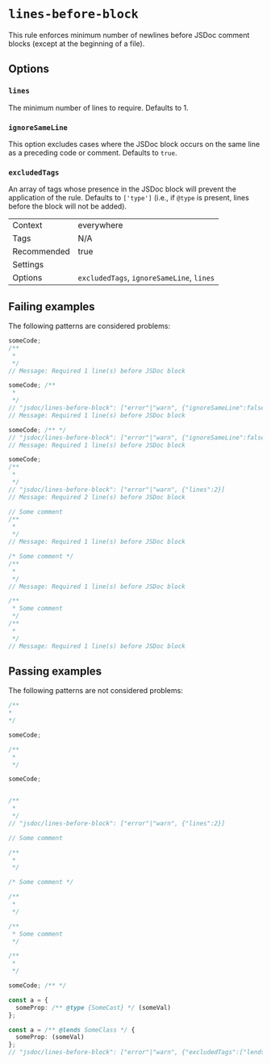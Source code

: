 <a name="user-content-lines-before-block"></a>
<a name="lines-before-block"></a>
# <code>lines-before-block</code>

This rule enforces minimum number of newlines before JSDoc comment blocks
(except at the beginning of a file).

<a name="user-content-lines-before-block-options"></a>
<a name="lines-before-block-options"></a>
## Options

<a name="user-content-lines-before-block-options-lines"></a>
<a name="lines-before-block-options-lines"></a>
### <code>lines</code>

The minimum number of lines to require. Defaults to 1.

<a name="user-content-lines-before-block-options-ignoresameline"></a>
<a name="lines-before-block-options-ignoresameline"></a>
### <code>ignoreSameLine</code>

This option excludes cases where the JSDoc block occurs on the same line as a
preceding code or comment. Defaults to `true`.

<a name="user-content-lines-before-block-options-excludedtags"></a>
<a name="lines-before-block-options-excludedtags"></a>
### <code>excludedTags</code>

An array of tags whose presence in the JSDoc block will prevent the
application of the rule. Defaults to `['type']` (i.e., if `@type` is present,
lines before the block will not be added).

|||
|---|---|
|Context|everywhere|
|Tags|N/A|
|Recommended|true|
|Settings||
|Options|`excludedTags`, `ignoreSameLine`, `lines`|

<a name="user-content-lines-before-block-failing-examples"></a>
<a name="lines-before-block-failing-examples"></a>
## Failing examples

The following patterns are considered problems:

````ts
someCode;
/**
 *
 */
// Message: Required 1 line(s) before JSDoc block

someCode; /**
 *
 */
// "jsdoc/lines-before-block": ["error"|"warn", {"ignoreSameLine":false}]
// Message: Required 1 line(s) before JSDoc block

someCode; /** */
// "jsdoc/lines-before-block": ["error"|"warn", {"ignoreSameLine":false}]
// Message: Required 1 line(s) before JSDoc block

someCode;
/**
 *
 */
// "jsdoc/lines-before-block": ["error"|"warn", {"lines":2}]
// Message: Required 2 line(s) before JSDoc block

// Some comment
/**
 *
 */
// Message: Required 1 line(s) before JSDoc block

/* Some comment */
/**
 *
 */
// Message: Required 1 line(s) before JSDoc block

/**
 * Some comment
 */
/**
 *
 */
// Message: Required 1 line(s) before JSDoc block
````



<a name="user-content-lines-before-block-passing-examples"></a>
<a name="lines-before-block-passing-examples"></a>
## Passing examples

The following patterns are not considered problems:

````ts
/**
*
*/

someCode;

/**
 *
 */

someCode;


/**
 *
 */
// "jsdoc/lines-before-block": ["error"|"warn", {"lines":2}]

// Some comment

/**
 *
 */

/* Some comment */

/**
 *
 */

/**
 * Some comment
 */

/**
 *
 */

someCode; /** */

const a = {
  someProp: /** @type {SomeCast} */ (someVal)
};

const a = /** @lends SomeClass */ {
  someProp: (someVal)
};
// "jsdoc/lines-before-block": ["error"|"warn", {"excludedTags":["lends"],"ignoreSameLine":false}]
````


